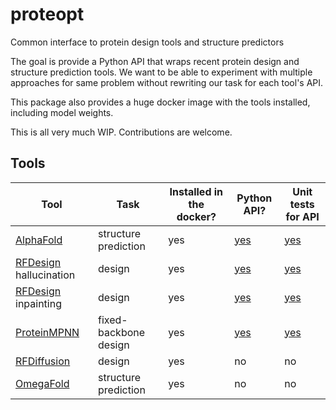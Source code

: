 # proteopt
Common interface to protein design tools and structure predictors

The goal is provide a Python API that wraps recent protein design and structure prediction tools. We want to
be able to experiment with multiple approaches for same problem without rewriting our task for each tool's API.

This package also provides a huge docker image with the tools installed, including
model weights.

This is all very much WIP. Contributions are welcome.

## Tools
| Tool       | Task | Installed in the docker? | Python API? | Unit tests for API |
|------------|------|--------------------------------|-------------|--------------------|
| [AlphaFold](https://github.com/deepmind/alphafold) | structure prediction | yes | [yes](proteopt/alphafold.py) | [yes](test/test_alphafold.py) |
| [RFDesign](https://github.com/RosettaCommons/RFDesign) hallucination | design | yes | [yes](proteopt/rfdesign_hallucination.py) | [yes](test/test_hallucination.py) |
| [RFDesign](https://github.com/RosettaCommons/RFDesign) inpainting | design | yes | [yes](proteopt/rfdesign_inpainting.py) | [yes](test/test_inpainting.py) |
| [ProteinMPNN](https://github.com/dauparas/ProteinMPNN) | fixed-backbone design | yes | [yes](proteopt/proteinmpnn.py) | [yes](test/test_proteinmpnn.py) |
| [RFDiffusion](https://github.com/RosettaCommons/RFDiffusion) | design | yes | no | no |
| [OmegaFold](https://github.com/HeliXonProtein/OmegaFold) | structure prediction | yes | no | no |

